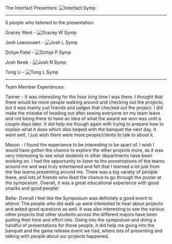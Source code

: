 The Interfact Presenters: 
![Interfact Symp](https://github.com/user-attachments/assets/876e8ecf-c417-4131-a38f-01ef759d7cd7)

--------------------------------------------------------------------------------------------------

5 people who listened to the presentation:

Gracey West - 
![Gracey W  Symp](https://github.com/user-attachments/assets/cc646d2d-4ba5-4007-a4ed-87d843316ffc)

Josh Leensvaart - 
![Josh L  Symp](https://github.com/user-attachments/assets/e3caf7dd-491e-4e70-b404-ae4d610e84ca)

Dchye Patel - 
![Dchye P  Symp](https://github.com/user-attachments/assets/74559113-1e48-4058-86b7-bc7c5cc879eb)

Josh Neeb - 
![Josh N  Symp](https://github.com/user-attachments/assets/af1759d2-622e-4332-959c-c6f6ebcdea1a)

Tong Li - 
![Tong L  Symp](https://github.com/user-attachments/assets/162d6bbc-9a00-47a7-8d97-134e00e11b29)

--------------------------------------------------------------------------------------------------

Team Member Experiances: 

Tanner - 
It was interesting for the hour long time I was there. I thought that there would be more people walking around and checking out the projects, but it was mainly just friends and judges that checked out the project. I did make the mistake of heading out after seeing everyone on my team leave and not being there to have an idea of what the award we won was until a couple days later. It did help me though again with trying to prepare how to explain what it does which also helped with the banquet the next day. It went well, I just wish there were more people/clients to talk to about it.

Mason - 
I found the experiance to be interesting to be apart of. I wish I would have gotten the chance to explore the other projects more, as it was very interesting to see what students in other departments have been working on. I had the opportunity to listen to the presentations of the teams around me and was truly entertained and felt that I learned a lot just from the few teams presenting around me. There was a big variety of peolple there, and lots of friends who liked the chance to go through the poster at the symposium. Overall, it was a great educational experiance with good snacks and good people!  

Bella-
Overall I feel like the Symposium was definitely a good event to attend. The people who did walk up were interested to hear about projects and asked good questions as well. It was also interesting to see the various other projects that other students across the different majors have been putting their time and effort into. Going into the symposium and doing a handful of presentations for those people, it did help me going into the banquet and the game release event we had, where lots of presenting and talking with people about our projects happened.
